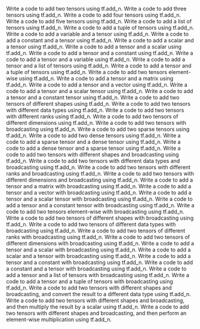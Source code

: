 Write a code to add two tensors using tf.add_n.
Write a code to add three tensors using tf.add_n.
Write a code to add four tensors using tf.add_n.
Write a code to add five tensors using tf.add_n.
Write a code to add a list of tensors using tf.add_n.
Write a code to add a tuple of tensors using tf.add_n.
Write a code to add a variable and a tensor using tf.add_n.
Write a code to add a constant and a tensor using tf.add_n.
Write a code to add a scalar and a tensor using tf.add_n.
Write a code to add a tensor and a scalar using tf.add_n.
Write a code to add a tensor and a constant using tf.add_n.
Write a code to add a tensor and a variable using tf.add_n.
Write a code to add a tensor and a list of tensors using tf.add_n.
Write a code to add a tensor and a tuple of tensors using tf.add_n.
Write a code to add two tensors element-wise using tf.add_n.
Write a code to add a tensor and a matrix using tf.add_n.
Write a code to add a tensor and a vector using tf.add_n.
Write a code to add a tensor and a scalar tensor using tf.add_n.
Write a code to add a tensor and a constant tensor using tf.add_n.
Write a code to add two tensors of different shapes using tf.add_n.
Write a code to add two tensors with different data types using tf.add_n.
Write a code to add two tensors with different ranks using tf.add_n.
Write a code to add two tensors of different dimensions using tf.add_n.
Write a code to add two tensors with broadcasting using tf.add_n.
Write a code to add two sparse tensors using tf.add_n.
Write a code to add two dense tensors using tf.add_n.
Write a code to add a sparse tensor and a dense tensor using tf.add_n.
Write a code to add a dense tensor and a sparse tensor using tf.add_n.
Write a code to add two tensors with different shapes and broadcasting using tf.add_n.
Write a code to add two tensors with different data types and broadcasting using tf.add_n.
Write a code to add two tensors with different ranks and broadcasting using tf.add_n.
Write a code to add two tensors with different dimensions and broadcasting using tf.add_n.
Write a code to add a tensor and a matrix with broadcasting using tf.add_n.
Write a code to add a tensor and a vector with broadcasting using tf.add_n.
Write a code to add a tensor and a scalar tensor with broadcasting using tf.add_n.
Write a code to add a tensor and a constant tensor with broadcasting using tf.add_n.
Write a code to add two tensors element-wise with broadcasting using tf.add_n.
Write a code to add two tensors of different shapes with broadcasting using tf.add_n.
Write a code to add two tensors of different data types with broadcasting using tf.add_n.
Write a code to add two tensors of different ranks with broadcasting using tf.add_n.
Write a code to add two tensors of different dimensions with broadcasting using tf.add_n.
Write a code to add a tensor and a scalar with broadcasting using tf.add_n.
Write a code to add a scalar and a tensor with broadcasting using tf.add_n.
Write a code to add a tensor and a constant with broadcasting using tf.add_n.
Write a code to add a constant and a tensor with broadcasting using tf.add_n.
Write a code to add a tensor and a list of tensors with broadcasting using tf.add_n.
Write a code to add a tensor and a tuple of tensors with broadcasting using tf.add_n.
Write a code to add two tensors with different shapes and broadcasting, and convert the result to a different data type using tf.add_n.
Write a code to add two tensors with different shapes and broadcasting, and then multiply the result by a scalar using tf.add_n.
Write a code to add two tensors with different shapes and broadcasting, and then perform an element-wise multiplication using tf.add_n.